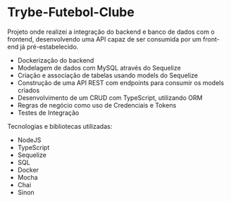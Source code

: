 # Trybe-Futebol-Clube
Projeto onde realizei a integração do backend e banco de dados com o frontend, desenvolvendo uma API capaz de ser consumida por um front-end já pré-estabelecido.

- Dockerização do backend
- Modelagem de dados com MySQL através do Sequelize
- Criação e associação de tabelas usando models do Sequelize
- Construção de uma API REST com endpoints para consumir os models criados
- Desenvolvimento de um CRUD com TypeScript, utilizando ORM
- Regras de negócio como uso de Credenciais e Tokens
- Testes de Integração

Tecnologias e bibliotecas utilizadas:
- NodeJS
- TypeScript
- Sequelize
- SQL
- Docker
- Mocha
- Chai
- Sinon
